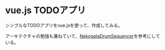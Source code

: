# vue.js TODOアプリ

シンプルなTODOアプリをvue.jsを使って、作成してみる。

アーキテクチャの勉強も兼ねていて、[NekogataDrumSequencer](https://github.com/Shinpeim/NekogataDrumSequencer)を参考にしている。